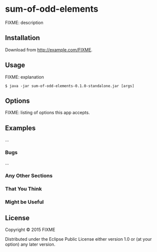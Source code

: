 # sum-of-odd-elements

FIXME: description

## Installation

Download from http://example.com/FIXME.

## Usage

FIXME: explanation

    $ java -jar sum-of-odd-elements-0.1.0-standalone.jar [args]

## Options

FIXME: listing of options this app accepts.

## Examples

...

### Bugs

...

### Any Other Sections
### That You Think
### Might be Useful

## License

Copyright © 2015 FIXME

Distributed under the Eclipse Public License either version 1.0 or (at
your option) any later version.
